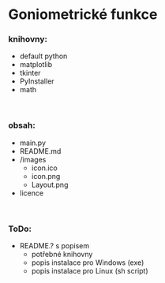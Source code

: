 # Goniometrické funkce

### knihovny:
- default python
- matplotlib
- tkinter
- PyInstaller
- math

<br>

### obsah:
- main.py
- README.md
- /images
    - icon.ico
    - icon.png
    - Layout.png
- licence

<br>

### ToDo:
- README.? s popisem
    - potřebné knihovny
    - popis instalace pro Windows (exe)
    - popis instalace pro Linux (sh script)
